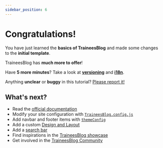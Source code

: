 ```yaml
---
sidebar_position: 6
---
```


# Congratulations!

You have just learned the **basics of TraineesBlog** and made some changes to the **initial template**.

TraineesBlog has **much more to offer**!

Have **5 more minutes**? Take a look at **[versioning](../tutorial-extras/manage-docs-versions.md)** and **[i18n](../tutorial-extras/translate-your-site.md)**.

Anything **unclear** or **buggy** in this tutorial? [Please report it!](https://github.com/facebook/TraineesBlog/discussions/4610)

## What's next?

- Read the [official documentation](https://trainees.cn/)
- Modify your site configuration with [`TraineesBlog.config.js`](https://trainees.cn/docs/api/docusaurus-config)
- Add navbar and footer items with [`themeConfig`](https://trainees.cn/docs/api/themes/configuration)
- Add a custom [Design and Layout](https://trainees.cn/docs/styling-layout)
- Add a [search bar](https://trainees.cn/docs/search)
- Find inspirations in the [TraineesBlog showcase](https://trainees.cn/showcase)
- Get involved in the [TraineesBlog Community](https://trainees.cn/community/support)
